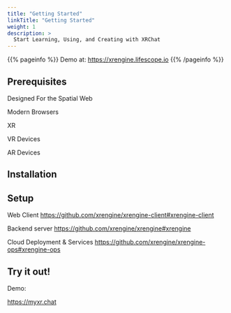 ```yaml
---
title: "Getting Started"
linkTitle: "Getting Started"
weight: 1
description: >
  Start Learning, Using, and Creating with XRChat
---
```


{{% pageinfo %}}
Demo at: https://xrengine.lifescope.io
{{% /pageinfo %}}

## Prerequisites

Designed For the Spatial Web

Modern Browsers

XR

VR Devices

AR Devices

## Installation

## Setup

Web Client 
https://github.com/xrengine/xrengine-client#xrengine-client

Backend server
https://github.com/xrengine/xrengine#xrengine

Cloud Deployment & Services
https://github.com/xrengine/xrengine-ops#xrengine-ops

## Try it out!

Demo:

https://myxr.chat